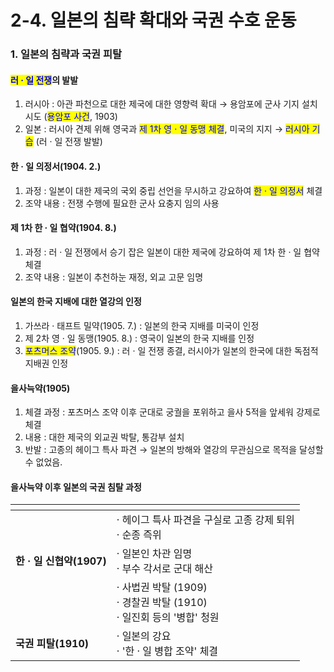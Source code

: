 # 2-4. 일본의 침략 확대와 국권 수호 운동

### 1. 일본의 침략과 국권 피탈

#### <mark style="color:blue;">러 · 일 전쟁</mark>의 발발

1. 러시아 : 아관 파천으로 대한 제국에 대한 영향력 확대 → 용암포에 군사 기지 설치 시도 (<mark style="color:blue;">용암포 사건</mark>, 1903)
2. 일본 : 러시아 견제 위해 영국과 <mark style="color:blue;">제 1차 영 · 일 동맹 체결</mark>, 미국의 지지 → <mark style="color:blue;">러시아 기습</mark> (러 · 일 전쟁 발발)

#### 한 · 일 의정서(1904. 2.)

1. 과정 : 일본이 대한 제국의 국외 중립 선언을 무시하고 강요하여 <mark style="color:blue;">한 · 일 의정서</mark> 체결
2. 조약 내용 : 전쟁 수행에 필요한 군사 요충지 임의 사용

#### 제 1차 한 · 일 협약(1904. 8.)

1. 과정 : 러 · 일 전쟁에서 승기 잡은 일본이 대한 제국에 강요하여 제 1차 한 · 일 협약 체결
2. 조약 내용 : 일본이 추천하눈 재정, 외교 고문 임명

#### 일본의 한국 지배에 대한 열강의 인정

1. 가쓰라 · 태프트 밀약(1905. 7.) : 일본의 한국 지배를 미국이 인정
2. 제 2차 영 · 일 동맹(1905. 8.) : 영국이 일본의 한국 지배를 인정
3. <mark style="color:blue;">포츠머스 조약</mark>(1905. 9.) : 러 · 일 전쟁 종결, 러시아가 일본의 한국에 대한 독점적 지배권 인정

#### 을사늑약(1905)

1. 체결 과정 : 포츠머스 조약 이후 군대로 궁궐을 포위하고 을사 5적을 앞세워 강제로 체결
2. 내용 : 대한 제국의 외교권 박탈, 통감부 설치
3. 반발 : 고종의 헤이그 특사 파견 → 일본의 방해와 열강의 무관심으로 목적을 달성할 수 없었음.

#### 을사늑약 이후 일본의 국권 침탈 과정

<table data-card-size="large" data-view="cards"><thead><tr><th></th><th></th></tr></thead><tbody><tr><td></td><td> · 헤이그 특사 파견을 구실로 고종 강제 퇴위<br> · 순종 즉위</td></tr><tr><td><strong>한 · 일 신협약(1907)</strong></td><td> · 일본인 차관 임명<br> · 부수 각서로 군대 해산</td></tr><tr><td></td><td> · 사법권 박탈 (1909)<br> · 경찰권 박탈 (1910)<br> · 일진회 등의 '병합' 청원</td></tr><tr><td><strong>국권 피탈(1910)</strong></td><td> · 일본의 강요<br> · '한 · 일 병합 조약' 체결</td></tr></tbody></table>
